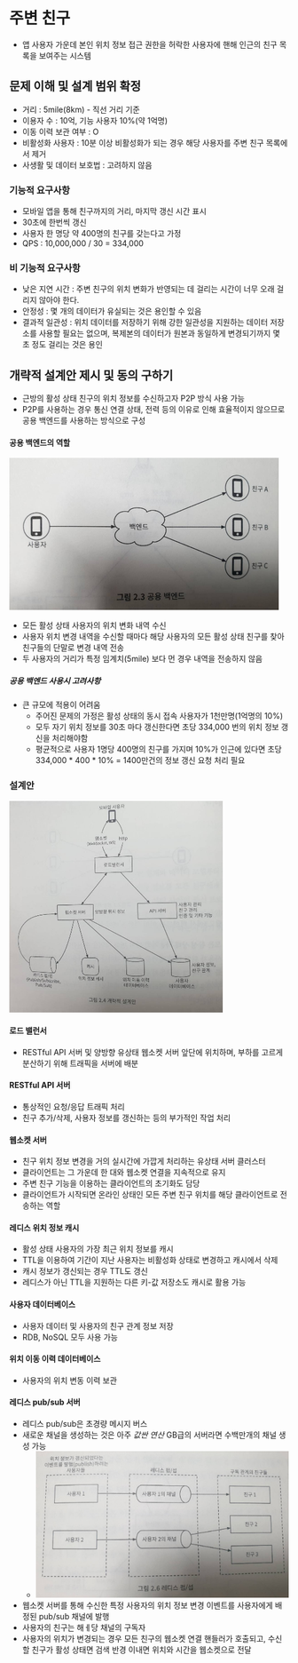 # 주변 친구
- 앱 사용자 가운데 본인 위치 정보 접근 권한을 허락한 사용자에 핸해 인근의 친구 목록을 보여주는 시스템

## 문제 이해 및 설계 범위 확정
- 거리 : 5mile(8km) - 직선 거리 기준
- 이용자 수 : 10억, 기능 사용자 10%(약 1억명)
- 이동 이력 보관 여부 : O
- 비활성화 사용자 : 10분 이상 비활성화가 되는 경우 해당 사용자를 주변 친구 목록에서 제거
- 사생활 및 데이터 보호법 : 고려하지 않음

### 기능적 요구사항
- 모바일 앱을 통해 친구까지의 거리, 마지막 갱신 시간 표시
- 30초에 한번씩 갱신
- 사용자 한 명당 약 400명의 친구를 갖는다고 가정
- QPS : 10,000,000 / 30 = 334,000

### 비 기능적 요구사항
- 낮은 지연 시간 : 주변 친구의 위치 변화가 반영되는 데 걸리는 시간이 너무 오래 걸리지 않아야 한다.
- 안정성 : 몇 개의 데이터가 유실되는 것은 용인할 수 있음
- 결과적 일관성 : 위치 데이터를 저장하기 위해 강한 일관성을 지원하는 데이터 저장소를 사용할 필요는 없으며, 복제본의 데이터가 원본과 동일하게 변경되기까지 몇 초 정도 걸리는 것은 용인

## 개략적 설계안 제시 및 동의 구하기
- 근방의 활성 상태 친구의 위치 정보를 수신하고자 P2P 방식 사용 가능
- P2P를 사용하는 경우 통신 연결 상태, 전력 등의 이유로 인해 효율적이지 않으므로 공용 백엔드를 사용하는 방식으로 구성

#### 공용 백엔드의 역할
![02-03.png](images%2F02-03.png)
- 모든 활성 상태 사용자의 위치 변화 내역 수신
- 사용자 위치 변경 내역을 수신할 때마다 해당 사용자의 모든 활성 상태 친구를 찾아 친구들의 단말로 변경 내역 전송
- 두 사용자의 거리가 특정 임계치(5mile) 보다 먼 경우 내역을 전송하지 않음

##### 공용 백엔드 사용시 고려사항
- 큰 규모에 적용이 어려움
  - 주어진 문제의 가정은 활성 상태의 동시 접속 사용자가 1천만명(1억명의 10%)
  - 모두 자기 위치 정보를 30초 마다 갱신한다면 초당 334,000 번의 위치 정보 갱신을 처리해야함
  - 평균적으로 사용자 1명당 400명의 친구를 가지며 10%가 인근에 있다면 초당 334,000 * 400 * 10% = 1400만건의 정보 갱신 요청 처리 필요

### 설계안
![02-04.png](images%2F02-04.png)

#### 로드 밸런서
- RESTful API 서버 및 양방향 유상태 웹소켓 서버 앞단에 위치하며, 부하를 고르게 분산하기 위해 트래픽을 서버에 배분

#### RESTful API 서버
- 통상적인 요청/응답 트래픽 처리
- 친구 추가/삭제, 사용자 정보를 갱신하는 등의 부가적인 작업 처리

#### 웹소켓 서버
- 친구 위치 정보 변경을 거의 실시간에 가깝게 처리하는 유상태 서버 클러스터
- 클라이언트는 그 가운데 한 대와 웹소켓 연결을 지속적으로 유지
- 주변 친구 기능을 이용하는 클라이언트의 초기화도 담당
- 클라이언트가 시작되면 온라인 상태인 모든 주변 친구 위치를 해당 클라이언트로 전송하는 역할

#### 레디스 위치 정보 캐시
- 활성 상태 사용자의 가장 최근 위치 정보를 캐시
- TTL을 이용하여 기간이 지난 사용자는 비활성화 상태로 변경하고 캐시에서 삭제
- 캐시 정보가 갱신되는 경우 TTL도 갱신
- 레디스가 아닌 TTL을 지원하는 다른 키-값 저장소도 캐시로 활용 가능

#### 사용자 데이터베이스
- 사용자 데이터 및 사용자의 친구 관계 정보 저장
- RDB, NoSQL 모두 사용 가능

#### 위치 이동 이력 데이터베이스
- 사용자의 위치 변동 이력 보관

#### 레디스 pub/sub 서버
- 레디스 pub/sub은 초경량 메시지 버스
- 새로운 채널을 생성하는 것은 아주 *값싼 연산* GB급의 서버라면 수백만개의 채널 생성 가능
  -  ![02-06.png](images%2F02-06.png)
- 웹소켓 서버를 통해 수신한 특정 사용자의 위치 정보 변경 이벤트를 사용자에게 배정된 pub/sub 채널에 발행
- 사용자의 친구는 해ㅔ당 채널의 구독자
- 사용자의 위치가 변경되는 경우 모든 친구의 웹소켓 연결 핸들러가 호출되고, 수신할 친구가 활성 상태면 검색 반경 이내면 위치와 시간을 웹소켓으로 전달



